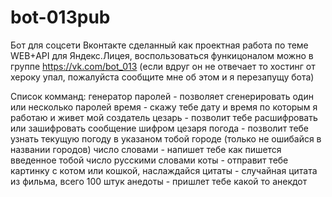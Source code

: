 # bot-013pub
Бот для соцсети Вконтакте сделанный как проектная работа по теме WEB+API для Яндекс.Лицея, воспользоваться функицоналом можно в группе https://vk.com/bot_013 (если вдруг он не отвечает то хостинг от хероку упал, пожалуйста сообщите мне об этом и я перезапущу бота)

Список комманд: генератор паролей - позволяет сгенерировать один или несколько паролей 
время - скажу тебе дату и время по которым я работаю и живет мой создатель
цезарь - позволит тебе расшифровать или зашифровать сообщение шифром цезаря
погода - позволит тебе узнать текущую погоду в указаном тобой городе (только не ошибайся в названии городов)
число словами - напишет тебе как пишется введенное тобой число русскими словами 
коты - отправит тебе картинку с котом или кошкой, наслаждайся 
цитаты - случайная цитата из фильма, всего 100 штук 
анедоты - пришлет тебе какой то анекдот
